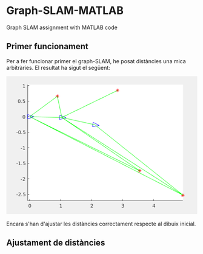 # Graph-SLAM-MATLAB
Graph SLAM assignment with MATLAB code 

## Primer funcionament
Per a fer funcionar primer el graph-SLAM, he posat distàncies una mica arbitràries. El resultat ha sigut el següent:

![alt text](imatges/i1.png)

Encara s'han d'ajustar les distàncies correctament respecte al dibuix inicial.

## Ajustament de distàncies


